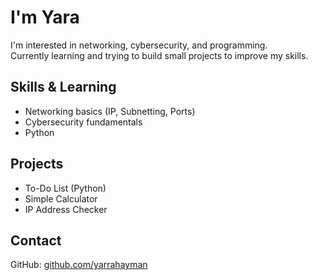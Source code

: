 # I'm Yara

I'm interested in networking, cybersecurity, and programming.  
Currently learning and trying to build small projects to improve my skills.  



## Skills & Learning
- Networking basics (IP, Subnetting, Ports)  
- Cybersecurity fundamentals  
- Python  



## Projects
- To-Do List (Python)  
- Simple Calculator  
- IP Address Checker  



## Contact
GitHub: [github.com/yarrahayman](https://github.com/yarrahayman)


